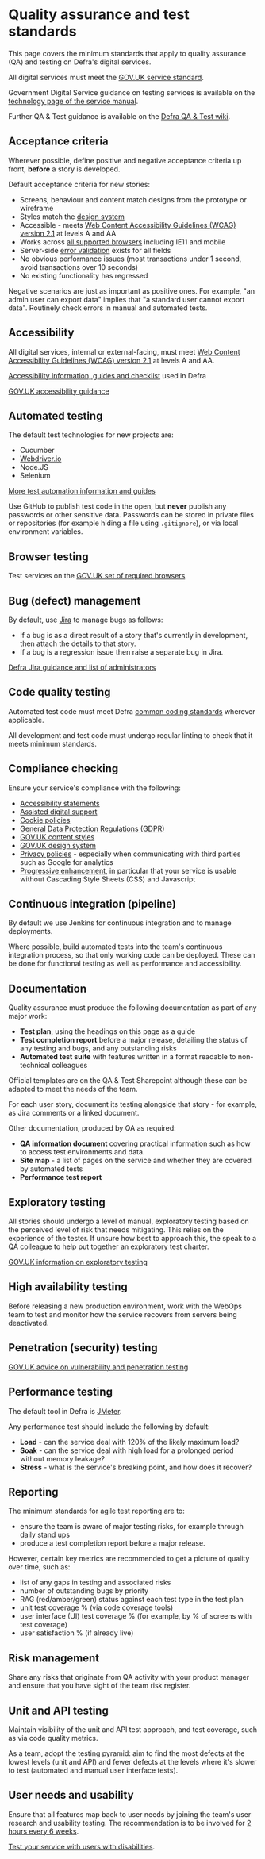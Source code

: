 # Quality assurance and test standards

This page covers the minimum standards that apply to quality assurance (QA) and testing on Defra's digital services.

All digital services must meet the [GOV.UK service standard](https://www.gov.uk/service-manual/service-standard).

Government Digital Service guidance on testing services is available on the [technology page of the service manual](https://www.gov.uk/service-manual/technology).

Further QA & Test guidance is available on the [Defra QA & Test wiki](https://github.com/DEFRA/qa-test/wiki).

## Acceptance criteria

Wherever possible, define positive and negative acceptance criteria up front, **before** a story is developed.

Default acceptance criteria for new stories:

* Screens, behaviour and content match designs from the prototype or wireframe
* Styles match the [design system](https://design-system.service.gov.uk/)
* Accessible - meets [Web Content Accessibility Guidelines (WCAG) version 2.1](https://www.w3.org/WAI/standards-guidelines/wcag/glance/) at levels A and AA
* Works across [all supported browsers](https://www.gov.uk/service-manual/technology/designing-for-different-browsers-and-devices) including IE11 and mobile
* Server-side [error validation](https://design-system.service.gov.uk/components/error-message/) exists for all fields
* No obvious performance issues (most transactions under 1 second, avoid transactions over 10 seconds)
* No existing functionality has regressed

Negative scenarios are just as important as positive ones. For example, "an admin user can export data" implies that "a standard user cannot export data". Routinely check errors in manual and automated tests.

## Accessibility

All digital services, internal or external-facing, must meet [Web Content Accessibility Guidelines (WCAG) version 2.1](https://www.w3.org/WAI/standards-guidelines/wcag/glance/) at levels A and AA.

[Accessibility information, guides and checklist](https://github.com/DEFRA/qa-test/wiki/Accessibility) used in Defra

[GOV.UK accessibility guidance](https://www.gov.uk/service-manual/helping-people-to-use-your-service/making-your-service-accessible-an-introduction)

## Automated testing

The default test technologies for new projects are:

* Cucumber
* [Webdriver.io](https://webdriver.io/)
* Node.JS
* Selenium

[More test automation information and guides](https://github.com/DEFRA/qa-test/wiki/Automation)

Use GitHub to publish test code in the open, but **never** publish any passwords or other sensitive data. Passwords can be stored in private files or repositories (for example hiding a file using `.gitignore`), or via local environment variables.

## Browser testing

Test services on the [GOV.UK set of required browsers](https://www.gov.uk/service-manual/technology/designing-for-different-browsers-and-devices).

## Bug (defect) management

By default, use [Jira](https://www.atlassian.com/software/jira) to manage bugs as follows:

* If a bug is as a direct result of a story that's currently in development, then attach the details to that story.
* If a bug is a regression issue then raise a separate bug in Jira.

[Defra Jira guidance and list of administrators](https://github.com/DEFRA/qa-test/wiki/Jira)

## Code quality testing

Automated test code must meet Defra [common coding standards](https://github.com/DEFRA/software-development-standards/blob/master/standards/common_coding_standards.md) wherever applicable.

All development and test code must undergo regular linting to check that it meets minimum standards.

## Compliance checking

Ensure your service's compliance with the following:

* [Accessibility statements](https://www.gov.uk/guidance/make-your-website-or-app-accessible-and-publish-an-accessibility-statement)
* [Assisted digital support](https://www.gov.uk/service-manual/helping-people-to-use-your-service/assisted-digital-support-introduction)
* [Cookie policies](https://www.gov.uk/service-manual/technology/working-with-cookies-and-similar-technologies)
* [General Data Protection Regulations (GDPR)](https://www.gov.uk/government/publications/guide-to-the-general-data-protection-regulation)
* [GOV.UK content styles](https://www.gov.uk/guidance/content-design/writing-for-gov-uk)
* [GOV.UK design system](https://design-system.service.gov.uk/)
* [Privacy policies](https://www.gov.uk/service-manual/design/collecting-personal-information-from-users) - especially when communicating with third parties such as Google for analytics
* [Progressive enhancement](https://www.gov.uk/service-manual/technology/using-progressive-enhancement), in particular that your service is usable without Cascading Style Sheets (CSS) and Javascript

## Continuous integration (pipeline)

By default we use Jenkins for continuous integration and to manage deployments.

Where possible, build automated tests into the team's continuous integration process, so that only working code can be deployed. These can be done for functional testing as well as performance and accessibility.

## Documentation

Quality assurance must produce the following documentation as part of any major work:

* **Test plan**, using the headings on this page as a guide
* **Test completion report** before a major release, detailing the status of any testing and bugs, and any outstanding risks
* **Automated test suite** with features written in a format readable to non-technical colleagues

Official templates are on the QA & Test Sharepoint although these can be adapted to meet the needs of the team.

For each user story, document its testing alongside that story - for example, as Jira comments or a linked document.

Other documentation, produced by QA as required:

* **QA information document** covering practical information such as how to access test environments and data.
* **Site map** - a list of pages on the service and whether they are covered by automated tests
* **Performance test report**

## Exploratory testing

All stories should undergo a level of manual, exploratory testing based on the perceived level of risk that needs mitigating. This relies on the experience of the tester. If unsure how best to approach this, the speak to a QA colleague to help put together an exploratory test charter.

[GOV.UK information on exploratory testing](https://www.gov.uk/service-manual/technology/exploratory-testing)

## High availability testing

Before releasing a new production environment, work with the WebOps team to test and monitor how the service recovers from servers being deactivated.

## Penetration (security) testing

[GOV.UK advice on vulnerability and penetration testing](https://www.gov.uk/service-manual/technology/vulnerability-and-penetration-testing)

## Performance testing

The default tool in Defra is [JMeter](https://jmeter.apache.org/).

Any performance test should include the following by default:

* **Load** - can the service deal with 120% of the likely maximum load?
* **Soak** - can the service deal with high load for a prolonged period without memory leakage?
* **Stress** - what is the service's breaking point, and how does it recover?

## Reporting

The minimum standards for agile test reporting are to:

* ensure the team is aware of major testing risks, for example through daily stand ups
* produce a test completion report before a major release.

However, certain key metrics are recommended to get a picture of quality over time, such as:

* list of any gaps in testing and associated risks
* number of outstanding bugs by priority
* RAG (red/amber/green) status against each test type in the test plan
* unit test coverage % (via code coverage tools)
* user interface (UI) test coverage % (for example, by % of screens with test coverage)
* user satisfaction % (if already live)

## Risk management

Share any risks that originate from QA activity with your product manager and ensure that you have sight of the team risk register.

## Unit and API testing

Maintain visibility of the unit and API test approach, and test coverage, such as via code quality metrics.

As a team, adopt the testing pyramid: aim to find the most defects at the lowest levels (unit and API) and fewer defects at the levels where it's slower to test (automated and manual user interface tests).

## User needs and usability

Ensure that all features map back to user needs by joining the team's user research and usability testing. The recommendation is to be involved for [2 hours every 6 weeks](https://www.gov.uk/service-manual/user-research/how-user-research-improves-service-design).

[Test your service with users with disabilities](https://www.gov.uk/service-manual/user-research/running-research-sessions-with-people-with-disabilities).
